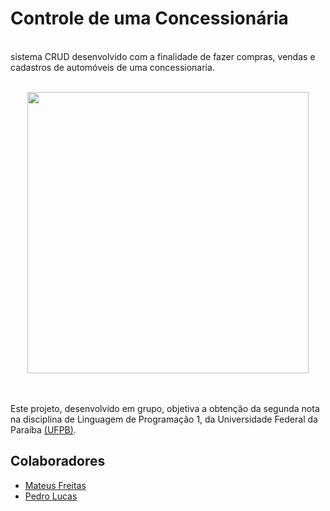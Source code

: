 # Controle de uma Concessionária

<br> sistema CRUD desenvolvido com a finalidade de fazer compras, vendas e cadastros de automóveis de uma concessionaria. </br>

<br>
    <div align="center">
        <img src= "https://www.assobrav.com.br/wp-content/uploads/2018/07/6ef4954e3a.jpeg" width = "450" weight = "450">
    </div>
</br>

<br> Este projeto, desenvolvido em grupo, objetiva a obtenção da segunda nota na disciplina de Linguagem de Programação 1, da Universidade Federal da Paraíba <a href = http://ci.ufpb.br/>(UFPB)</a>.</br>

## Colaboradores
- [Mateus Freitas](https://github.com/MateusFreitas-C)
- [Pedro Lucas](https://github.com/JovemPedr0)

